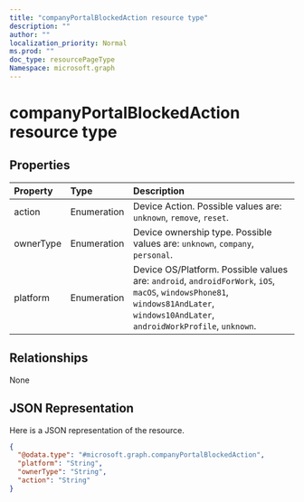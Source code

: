 ```yaml
---
title: "companyPortalBlockedAction resource type"
description: ""
author: ""
localization_priority: Normal
ms.prod: ""
doc_type: resourcePageType
Namespace: microsoft.graph
---
```



# companyPortalBlockedAction resource type



## Properties
|Property|Type|Description|
|:---|:---|:---|
|action|Enumeration|Device Action. Possible values are: `unknown`, `remove`, `reset`.|
|ownerType|Enumeration|Device ownership type. Possible values are: `unknown`, `company`, `personal`.|
|platform|Enumeration|Device OS/Platform. Possible values are: `android`, `androidForWork`, `iOS`, `macOS`, `windowsPhone81`, `windows81AndLater`, `windows10AndLater`, `androidWorkProfile`, `unknown`.|

## Relationships
None

## JSON Representation
Here is a JSON representation of the resource.
<!-- {
  "blockType": "resource",
  "@odata.type": "microsoft.graph.companyPortalBlockedAction"
}
-->
``` json
{
  "@odata.type": "#microsoft.graph.companyPortalBlockedAction",
  "platform": "String",
  "ownerType": "String",
  "action": "String"
}
```

